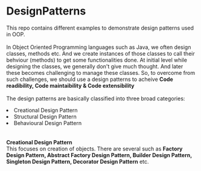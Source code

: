 # DesignPatterns
This repo contains different examples to demonstrate design patterns used in OOP.</br>
</br>
In Object Oriented Programming languages such as Java, we often design classes, methods etc. And we create instances of those classes to call their behviour (methods) to get some functionalities done. At initial level while designing the classes, we generally don't give much thought. And later these becomes challenging to manage these classes. So, to overcome from such challenges, we should use a design patterns to acheive <b>Code readibility, Code maintaibility & Code extensibility</b>
</br></br>
The design patterns are basically classified into three broad categories:
<li>Creational Design Pattern</li>
<li>Structural Design Pattern</li>
<li>Behavioural Design Pattern</li>
</br></br>
<b>Creational Design Pattern</b></br>
This focuses on creation of objects. There are several such as <b>Factory Design Pattern, Abstract Factory Design Pattern, Builder Design Pattern, Singleton Design Pattern, Decorator Design Pattern</b> etc.

